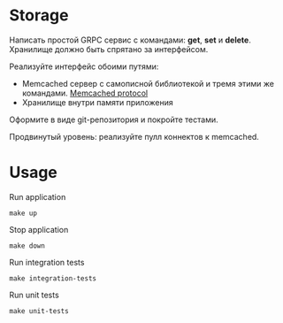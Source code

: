 # Storage

Написать простой GRPC сервис с командами: **get**, **set** и **delete**.
Хранилище должно быть спрятано за интерфейсом.

Реализуйте интерфейс обоими путями:

- Memcached сервер с самописной библиотекой и тремя этими же командами. [Memcached protocol](https://github.com/memcached/memcached/blob/master/doc/protocol.txt)
- Хранилище внутри памяти приложения

Оформите в виде git-репозитория и покройте тестами.

Продвинутый уровень: реализуйте пулл коннектов к memcached.

Usage
================

Run application
~~~
make up
~~~

Stop application
~~~
make down
~~~

Run integration tests
~~~
make integration-tests
~~~

Run unit tests
~~~
make unit-tests
~~~
